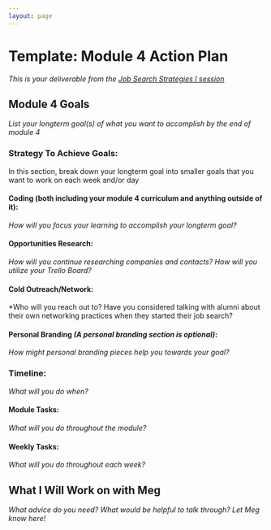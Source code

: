 ```yaml
---
layout: page
---
```


# Template: Module 4 Action Plan
*This is your deliverable from the [Job Search Strategies I session](https://github.com/turingschool/career-development-curriculum/blob/master/module_three/job_search_strategies_i.md)*

## Module 4 Goals
*List your longterm goal(s) of what you want to accomplish by the end of module 4*

### Strategy To Achieve Goals:
In this section, break down your longterm goal into smaller goals that you want to work on each week and/or day

#### Coding (both including your module 4 curriculum and anything outside of it):
*How will you focus your learning to accomplish your longterm goal?*

#### Opportunities Research:
*How will you continue researching companies and contacts? How will you utilize your Trello Board?*

#### Cold Outreach/Network:
*Who will you reach out to? Have you considered talking with alumni about their own networking practices when they started their job search?

#### Personal Branding *(A personal branding section is optional)*:
*How might personal branding pieces help you towards your goal?*

### Timeline:
*What will you do when?*

#### Module Tasks:
*What will you do throughout the module?*

#### Weekly Tasks:
*What will you do throughout each week?*

## What I Will Work on with Meg
*What advice do you need? What would be helpful to talk through? Let Meg know here!*

